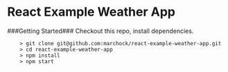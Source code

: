 # React Example Weather App

###Getting Started###
Checkout this repo, install dependencies.

```
	> git clone git@github.com:marchock/react-example-weather-app.git
	> cd react-example-weather-app
	> npm install
	> npm start
```
